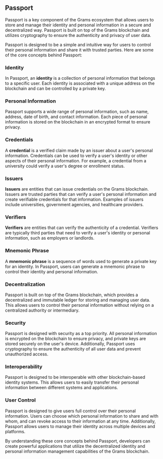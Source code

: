 
## Passport

Passport is a key component of the Grams ecosystem that allows users to store and manage their identity and personal information in a secure and decentralized way. Passport is built on top of the Grams blockchain and utilizes cryptography to ensure the authenticity and privacy of user data.

Passport is designed to be a simple and intuitive way for users to control their personal information and share it with trusted parties. Here are some of the core concepts behind Passport:

### Identity

In Passport, an **identity** is a collection of personal information that belongs to a specific user. Each identity is associated with a unique address on the blockchain and can be controlled by a private key.

### Personal Information

Passport supports a wide range of personal information, such as name, address, date of birth, and contact information. Each piece of personal information is stored on the blockchain in an encrypted format to ensure privacy.

### Credentials

A **credential** is a verified claim made by an issuer about a user's personal information. Credentials can be used to verify a user's identity or other aspects of their personal information. For example, a credential from a university could verify a user's degree or enrollment status.

### Issuers

**Issuers** are entities that can issue credentials on the Grams blockchain. Issuers are trusted parties that can verify a user's personal information and create verifiable credentials for that information. Examples of issuers include universities, government agencies, and healthcare providers.

### Verifiers

**Verifiers** are entities that can verify the authenticity of a credential. Verifiers are typically third parties that need to verify a user's identity or personal information, such as employers or landlords.

### Mnemonic Phrase

A **mnemonic phrase** is a sequence of words used to generate a private key for an identity. In Passport, users can generate a mnemonic phrase to control their identity and personal information.

### Decentralization

Passport is built on top of the Grams blockchain, which provides a decentralized and immutable ledger for storing and managing user data. This allows users to control their personal information without relying on a centralized authority or intermediary.

### Security

Passport is designed with security as a top priority. All personal information is encrypted on the blockchain to ensure privacy, and private keys are stored securely on the user's device. Additionally, Passport uses cryptography to ensure the authenticity of all user data and prevent unauthorized access.

### Interoperability

Passport is designed to be interoperable with other blockchain-based identity systems. This allows users to easily transfer their personal information between different systems and applications.

### User Control

Passport is designed to give users full control over their personal information. Users can choose which personal information to share and with whom, and can revoke access to their information at any time. Additionally, Passport allows users to manage their identity across multiple devices and platforms.

By understanding these core concepts behind Passport, developers can create powerful applications that utilize the decentralized identity and personal information management capabilities of the Grams blockchain.